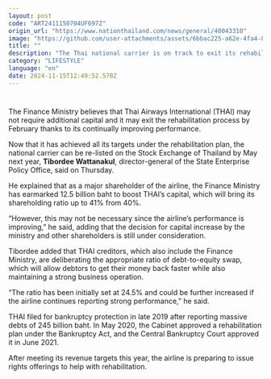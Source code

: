 ```yaml
---
layout: post
code: "ART2411150704UF697Z"
origin_url: "https://www.nationthailand.com/news/general/40043310"
image: "https://github.com/user-attachments/assets/6bbac225-a62e-4fa4-8400-fff4db26d222"
title: ""
description: "The Thai national carrier is on track to exit its rehabilitation process by February 2025, with plans to re-list on the Stock Exchange by May thanks to strong performance"
category: "LIFESTYLE"
language: "en"
date: 2024-11-15T12:49:52.570Z
---
```


# 









The Finance Ministry believes that Thai Airways International (THAI) may not require additional capital and it may exit the rehabilitation process by February thanks to its continually improving performance.

Now that it has achieved all its targets under the rehabilitation plan, the national carrier can be re-listed on the Stock Exchange of Thailand by May next year, **Tibordee Wattanakul**, director-general of the State Enterprise Policy Office, said on Thursday.

He explained that as a major shareholder of the airline, the Finance Ministry has earmarked 12.5 billion baht to boost THAI’s capital, which will bring its shareholding ratio up to 41% from 40%.

“However, this may not be necessary since the airline’s performance is improving,” he said, adding that the decision for capital increase by the ministry and other shareholders is still under consideration.

Tibordee added that THAI creditors, which also include the Finance Ministry, are deliberating the appropriate ratio of debt-to-equity swap, which will allow debtors to get their money back faster while also maintaining a strong business operation.

“The ratio has been initially set at 24.5% and could be further increased if the airline continues reporting strong performance,” he said.

THAI filed for bankruptcy protection in late 2019 after reporting massive debts of 245 billion baht. In May 2020, the Cabinet approved a rehabilitation plan under the Bankruptcy Act, and the Central Bankruptcy Court approved it in June 2021.

After meeting its revenue targets this year, the airline is preparing to issue rights offerings to help with rehabilitation.